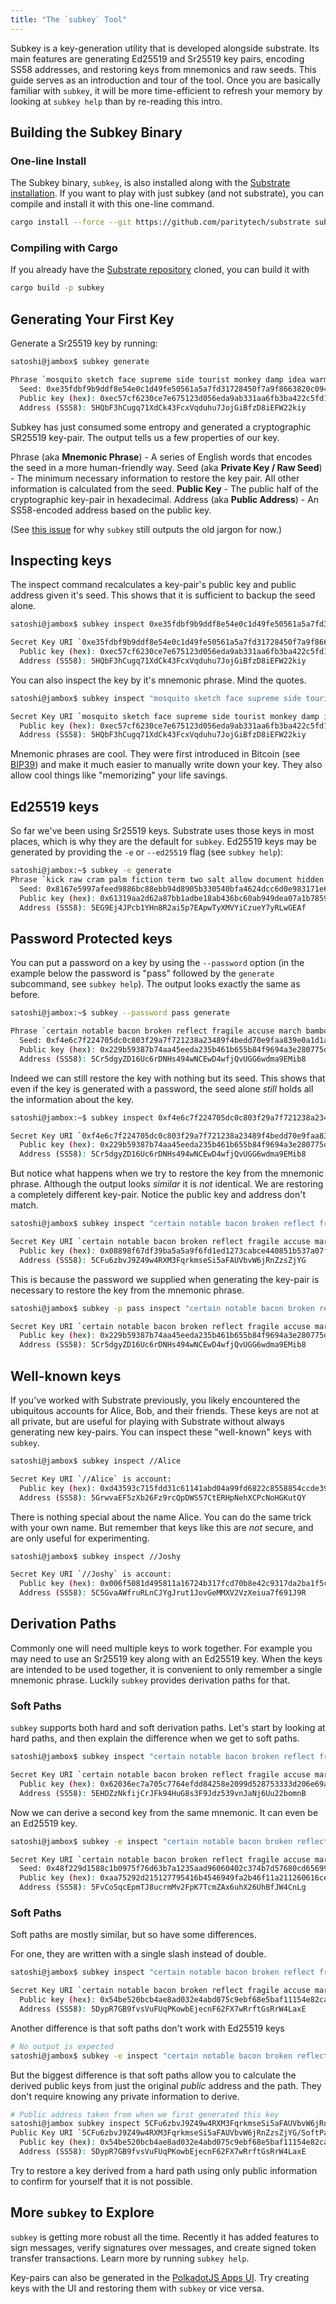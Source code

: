 ```yaml
---
title: "The `subkey` Tool"
---
```

Subkey is a key-generation utility that is developed alongside substrate. Its main features are generating Ed25519 and Sr25519 key pairs, encoding SS58 addresses, and restoring keys from mnemonics and raw seeds. This guide serves as an introduction and tour of the tool. Once you are basically familiar with `subkey`, it will be more time-efficient to refresh your memory by looking at `subkey help` than by re-reading this intro.

## Building the Subkey Binary

### One-line Install
The Subkey binary, `subkey`, is also installed along with the [Substrate installation](quickstart/installing-substrate.md). If you want to play with just subkey (and not substrate), you can compile and install it with this one-line command.
```bash
cargo install --force --git https://github.com/paritytech/substrate subkey
```

### Compiling with Cargo
If you already have the [Substrate repository](https://github.com/paritytech/substrate) cloned, you can build it with
```bash
cargo build -p subkey
```

## Generating Your First Key
Generate a Sr25519 key by running:
```bash
satoshi@jambox$ subkey generate

Phrase `mosquito sketch face supreme side tourist monkey damp idea warm luggage better` is account:
  Seed: 0xe35fdbf9b9ddf8e54e0c1d49fe50561a5a7fd31728450f7a9f8663820c09401e
  Public key (hex): 0xec57cf6230ce7e675123d056eda9ab331aa6fb3ba422c5fd194721ddc6b69a14
  Address (SS58): 5HQbF3hCugq71XdCk43FcxVqduhu7JojGiBfzD8iEFW22kiy
```

Subkey has just consumed some entropy and generated a cryptographic SR25519 key-pair. The output tells us a few properties of our key.

Phrase (aka **Mnemonic Phrase**) - A series of English words that encodes the seed in a more human-friendly way.
Seed (aka **Private Key / Raw Seed**) - The minimum necessary information to restore the key pair. All other information is calculated from the seed.
**Public Key** - The public half of the cryptographic key-pair in hexadecimal.
Address (aka **Public Address**) - An SS58-encoded address based on the public key.

(See [this issue](https://github.com/paritytech/substrate/pull/2669#issuecomment-495702589) for why `subkey` still outputs the old jargon for now.)

## Inspecting keys
The inspect command recalculates a key-pair's public key and public address given it's seed. This shows that it is sufficient to backup the seed alone.
```bash
satoshi@jambox$ subkey inspect 0xe35fdbf9b9ddf8e54e0c1d49fe50561a5a7fd31728450f7a9f8663820c09401e

Secret Key URI `0xe35fdbf9b9ddf8e54e0c1d49fe50561a5a7fd31728450f7a9f8663820c09401e` is account:
  Public key (hex): 0xec57cf6230ce7e675123d056eda9ab331aa6fb3ba422c5fd194721ddc6b69a14
  Address (SS58): 5HQbF3hCugq71XdCk43FcxVqduhu7JojGiBfzD8iEFW22kiy
```

You can also inspect the key by it's mnemonic phrase. Mind the quotes.
```bash
satoshi@jambox$ subkey inspect "mosquito sketch face supreme side tourist monkey damp idea warm luggage better"

Secret Key URI `mosquito sketch face supreme side tourist monkey damp idea warm luggage better` is account:
  Public key (hex): 0xec57cf6230ce7e675123d056eda9ab331aa6fb3ba422c5fd194721ddc6b69a14
  Address (SS58): 5HQbF3hCugq71XdCk43FcxVqduhu7JojGiBfzD8iEFW22kiy
```

Mnemonic phrases are cool. They were first introduced in Bitcoin (see [BIP39](https://github.com/bitcoin/bips/blob/master/bip-0039.mediawiki)) and make it much easier to manually write down your key. They also allow cool things like "memorizing" your life savings.

## Ed25519 keys
So far we've been using Sr25519 keys. Substrate uses those keys in most places, which is why they are the default for `subkey`. Ed25519 keys may be generated by providing the `-e` or `--ed25519` flag (see `subkey help`):

```bash
satoshi@jambox:~$ subkey -e generate
Phrase `kick raw cram palm fiction term two salt allow document hidden mix` is account:
  Seed: 0x8167e5997afeed9886bc88ebb94d8905b330540bfa4624dcc6d0e983171e67ed
  Public key (hex): 0x61319aa2d62a87bb1adbe18ab436bc60ab949dea07a1b7859deb13bdfbb85f53
  Address (SS58): 5EG9Ej4JPcb1YHn8R2ai5p7EApwTyXMVYiCzueY7yRLwGEAf
```

## Password Protected keys
You can put a password on a key by using the `--password` option (in the example below the password is "pass" followed by the `generate` subcommand, see `subkey help`). The output looks exactly the same as before.
```bash
satoshi@jambox:~$ subkey --password pass generate

Phrase `certain notable bacon broken reflect fragile accuse march bamboo isolate call gate` is account:
  Seed: 0xf4e6c7f224705dc0c803f29a7f721238a23489f4bedd70e9faa839e0a1d1a392
  Public key (hex): 0x229b59387b74aa45eeda235b461b655b84f9694a3e280775d5438d64d477673a
  Address (SS58): 5Cr5dgyZD16Uc6rDNHs494wNCEwD4wfjQvUGG6wdma9EMib8
```

Indeed we can still restore the key with nothing but its seed. This shows that even if the key is generated with a password, the seed alone _still_ holds all the information about the key.
```bash
satoshi@jambox:~$ subkey inspect 0xf4e6c7f224705dc0c803f29a7f721238a23489f4bedd70e9faa839e0a1d1a392

Secret Key URI `0xf4e6c7f224705dc0c803f29a7f721238a23489f4bedd70e9faa839e0a1d1a392` is account:
  Public key (hex): 0x229b59387b74aa45eeda235b461b655b84f9694a3e280775d5438d64d477673a
  Address (SS58): 5Cr5dgyZD16Uc6rDNHs494wNCEwD4wfjQvUGG6wdma9EMib8
```

But notice what happens when we try to restore the key from the mnemonic phrase. Although the output looks _similar_ it is _not_ identical. We are restoring a completely different key-pair. Notice the public key and address don't match.
```bash
satoshi@jambox$ subkey inspect "certain notable bacon broken reflect fragile accuse march bamboo isolate call gate"

Secret Key URI `certain notable bacon broken reflect fragile accuse march bamboo isolate call gate` is account:
  Public key (hex): 0x08898f67df39ba5a5a9f6fd1ed1273cabce440851b537a07fad152f85649ce66
  Address (SS58): 5CFu6zbvJ9Z49w4RXM3FqrkmseSi5aFAUVbvW6jRnZzsZjYG
```

This is because the password we supplied when generating the key-pair is necessary to restore the key from the mnemonic phrase.
```bash
satoshi@jambox$ subkey -p pass inspect "certain notable bacon broken reflect fragile accuse march bamboo isolate call gate"

Secret Key URI `certain notable bacon broken reflect fragile accuse march bamboo isolate call gate` is account:
  Public key (hex): 0x229b59387b74aa45eeda235b461b655b84f9694a3e280775d5438d64d477673a
  Address (SS58): 5Cr5dgyZD16Uc6rDNHs494wNCEwD4wfjQvUGG6wdma9EMib8
```

## Well-known keys
If you've worked with Substrate previously, you likely encountered the ubiquitous accounts for Alice, Bob, and their friends. These keys are not at all private, but are useful for playing with Substrate without always generating new key-pairs. You can inspect these "well-known" keys with `subkey`.

```bash
satoshi@jambox$ subkey inspect //Alice

Secret Key URI `//Alice` is account:
  Public key (hex): 0xd43593c715fdd31c61141abd04a99fd6822c8558854ccde39a5684e7a56da27d
  Address (SS58): 5GrwvaEF5zXb26Fz9rcQpDWS57CtERHpNehXCPcNoHGKutQY
```

There is nothing special about the name Alice. You can do the same trick with your own name. But remember that keys like this are _not_ secure, and are only useful for experimenting.
```bash
satoshi@jambox$ subkey inspect //Joshy

Secret Key URI `//Joshy` is account:
  Public key (hex): 0x006f5081d495811a16724b317fcd70b8e42c9317da2ba1f5c36756a41fadec67
  Address (SS58): 5C5GvaAWfruRLnCJYgJrut1JovGeMMXV2VzXeiua7f691J9R
```

## Derivation Paths
Commonly one will need multiple keys to work together. For example you may need to use an Sr25519 key along with an Ed25519 key. When the keys are intended to be used together, it is convenient to only remember a single mnemonic phrase. Luckily `subkey` provides derivation paths for that.

### Soft Paths
`subkey` supports both hard and soft derivation paths. Let's start by looking at hard paths, and then explain the difference when we get to soft paths.

```bash
satoshi@jambox$ subkey inspect "certain notable bacon broken reflect fragile accuse march bamboo isolate call gate"//DerivationPath

Secret Key URI `certain notable bacon broken reflect fragile accuse march bamboo isolate call gate//DerivationPath` is account:
  Public key (hex): 0x62036ec7a705c7764efdd84258e2099d528753333d206e69ab038354cca59375
  Address (SS58): 5EHDZzNkfijCrJFk94HuG8s3F9Jdz539vnJaNj6Uu22bomnB
```

Now we can derive a second key from the same mnemonic. It can even be an Ed25519 key.
```bash
satoshi@jambox$ subkey -e inspect "certain notable bacon broken reflect fragile accuse march bamboo isolate call gate"//OtherPath

Secret Key URI `certain notable bacon broken reflect fragile accuse march bamboo isolate call gate//OtherPath` is account:
  Seed: 0x48f229d1588c1b0975f76d63b7a1235aad96060402c374b7d57680cd65699b1c
  Public key (hex): 0xaa75292d215127795416b4546949fa2b46f11a211260616ceb085dec7f35b6fa
  Address (SS58): 5FvCoSqcEpmTJ8ucrmMv2FpK7TcmZAx6uhX26UhBfJW4CnLg
```


### Soft Paths
Soft paths are mostly similar, but so have some differences.

For one, they are written with a single slash instead of double.
```bash
satoshi@jambox$ subkey inspect "certain notable bacon broken reflect fragile accuse march bamboo isolate call gate"/SoftPath

Secret Key URI `certain notable bacon broken reflect fragile accuse march bamboo isolate call gate/SoftPath` is account:
  Public key (hex): 0x54be520bcb4ae8ad032e4abd075c9ebf68e5baf11154e82cacd8d5f438d73066
  Address (SS58): 5DypR7GB9fvsVuFUqPKowbEjecnF62FX7wRrftGsRrW4LaxE
```

Another difference is that soft paths don't work with Ed25519 keys

```bash
# No output is expected
satoshi@jambox$ subkey -e inspect "certain notable bacon broken reflect fragile accuse march bamboo isolate call gate"/SoftPath
```

But the biggest difference is that soft paths allow you to calculate the derived public keys from just the original _public_ address and the path. They don't require knowing any private information to derive.

```bash
# Public address taken from when we first generated this key
satoshi@jambox subkey inspect 5CFu6zbvJ9Z49w4RXM3FqrkmseSi5aFAUVbvW6jRnZzsZjYG/SoftPath
Public Key URI `5CFu6zbvJ9Z49w4RXM3FqrkmseSi5aFAUVbvW6jRnZzsZjYG/SoftPath` is account:
  Public key (hex): 0x54be520bcb4ae8ad032e4abd075c9ebf68e5baf11154e82cacd8d5f438d73066
  Address (SS58): 5DypR7GB9fvsVuFUqPKowbEjecnF62FX7wRrftGsRrW4LaxE
```

Try to restore a key derived from a hard path using only public information to confirm for yourself that it is not possible.

## More `subkey` to Explore
`subkey` is getting more robust all the time. Recently it has added features to sign messages, verify signatures over messages, and create signed token transfer transactions. Learn more by running `subkey help`.

Key-pairs can also be generated in the [PolkadotJS Apps UI](https://github.com/polkadot-js/apps). Try creating keys with the UI and restoring them with `subkey` or vice versa.
